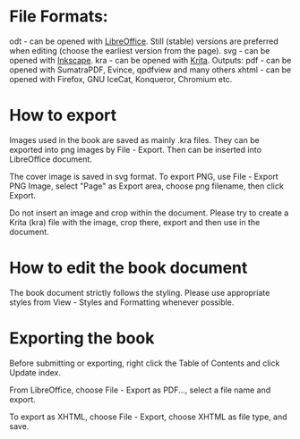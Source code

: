 # File Formats:
odt - can be opened with [LibreOffice](https://www.libreoffice.org/download/download/). Still (stable) versions are preferred when editing (choose the earliest version from the page).
svg - can be opened with [Inkscape](https://inkscape.org/en/).
kra - can be opened with [Krita](https://krita.org/en/download/krita-desktop/).
Outputs:
pdf - can be opened with SumatraPDF, Evince, qpdfview and many others
xhtml - can be opened with Firefox, GNU IceCat, Konqueror, Chromium etc.

# How to export
Images used in the book are saved as mainly .kra files. They can be exported into png images by File - Export. Then can be inserted into LibreOffice document.

The cover image is saved in svg format. To export PNG, use File - Export PNG Image, select "Page" as Export area, choose png filename, then click Export.

Do not insert an image and crop within the document. Please try to create a Krita (kra) file with the image, crop there, export and then use in the document.

# How to edit the book document
The book document strictly follows the styling. Please use appropriate styles from View - Styles and Formatting whenever possible.

# Exporting the book
Before submitting or exporting, right click the Table of Contents and click Update index.

From LibreOffice, choose File - Export as PDF..., select a file name and export.

To export as XHTML, choose File - Export, choose XHTML as file type, and save.